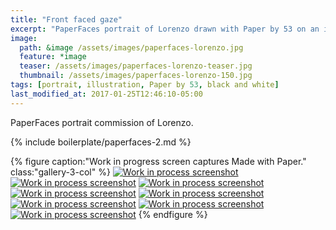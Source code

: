 ```yaml
---
title: "Front faced gaze"
excerpt: "PaperFaces portrait of Lorenzo drawn with Paper by 53 on an iPad."
image: 
  path: &image /assets/images/paperfaces-lorenzo.jpg 
  feature: *image
  teaser: /assets/images/paperfaces-lorenzo-teaser.jpg
  thumbnail: /assets/images/paperfaces-lorenzo-150.jpg
tags: [portrait, illustration, Paper by 53, black and white]
last_modified_at: 2017-01-25T12:46:10-05:00
---
```


PaperFaces portrait commission of Lorenzo.

{% include boilerplate/paperfaces-2.md %}

{% figure caption:"Work in progress screen captures Made with Paper." class:"gallery-3-col" %}
[![Work in process screenshot](/assets/images/paperfaces-lorenzo-process-1-600.jpg)](/assets/images/paperfaces-lorenzo-process-1-lg.jpg)
[![Work in process screenshot](/assets/images/paperfaces-lorenzo-process-2-600.jpg)](/assets/images/paperfaces-lorenzo-process-2-lg.jpg)
[![Work in process screenshot](/assets/images/paperfaces-lorenzo-process-3-600.jpg)](/assets/images/paperfaces-lorenzo-process-3-lg.jpg)
[![Work in process screenshot](/assets/images/paperfaces-lorenzo-process-4-600.jpg)](/assets/images/paperfaces-lorenzo-process-4-lg.jpg)
[![Work in process screenshot](/assets/images/paperfaces-lorenzo-process-5-600.jpg)](/assets/images/paperfaces-lorenzo-process-5-lg.jpg)
[![Work in process screenshot](/assets/images/paperfaces-lorenzo-process-6-600.jpg)](/assets/images/paperfaces-lorenzo-process-6-lg.jpg)
[![Work in process screenshot](/assets/images/paperfaces-lorenzo-process-7-600.jpg)](/assets/images/paperfaces-lorenzo-process-7-lg.jpg)
[![Work in process screenshot](/assets/images/paperfaces-lorenzo-process-8-600.jpg)](/assets/images/paperfaces-lorenzo-process-8-lg.jpg)
{% endfigure %}
